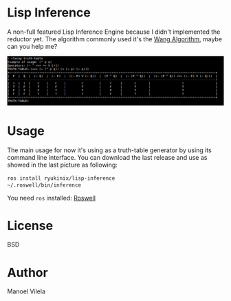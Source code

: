 # Lisp Inference

A non-full featured Lisp Inference Engine because I didn't implemented
the reductor yet. The algorithm commonly used it's the [Wang
Algorithm], maybe can you help me?

[Wang Algorithm]: https://www.cs.bham.ac.uk/research/projects/poplog/doc/popteach/wang

![screenshot](lisp-inference.png)

# Usage

The main usage for now it's using as a truth-table generator by using
its command line interface. You can download the last release and use
as showed in the last picture as following:

```
ros install ryukinix/lisp-inference
~/.roswell/bin/inference
```

You need `ros` installed: [Roswell](https://github.com/roswell/roswell)

# License
BSD

# Author
Manoel Vilela
